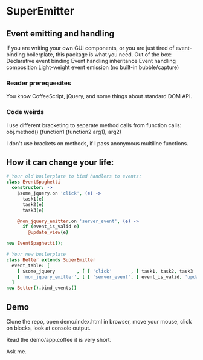 # SuperEmitter
## Event emitting and handling
If you are writing your own GUI components, or you are just tired of 
event-binding boilerplate, this package is what you need.
Out of the box:
  Declarative event binding
  Event handling inheritance
  Event handling composition
  Light-weight event emission (no built-in bubble/capture)

### Reader prerequesites
You know CoffeeScript, jQuery, and some things about standard DOM API.

### Code weirds
I use different bracketing to separate method calls from function calls: 
  obj.method()
  (function1 (function2 arg1), arg2)

I don't use brackets on methods, if I pass anonymous multiline functions.

## How it can change your life:
```coffeescript
# Your old boilerplate to bind handlers to events:
class EventSpaghetti
  constructor: ->
    $some_jquery.on 'click', (e) ->
      task1(e)
      task2(e)
      task3(e)

    @non_jquery_emitter.on 'server_event', (e) ->
      if (event_is_valid e)
        @update_view(e)

new EventSpaghetti();

# Your new boilerplate
class Better extends SuperEmitter
  event_table: [ 
    [ $some_jquery        , [ [ 'click'       , [ task1, task2, task3           ] ] ] ],
    [ 'non_jquery_emitter', [ [ 'server_event', [ event_is_valid, 'update_view' ] ] ] ]
  ]
new Better().bind_events()
```
## Demo
Clone the repo, open demo/index.html in browser, move your mouse,
click on blocks, look at console output.

Read the demo/app.coffee it is very short.

Ask me.
